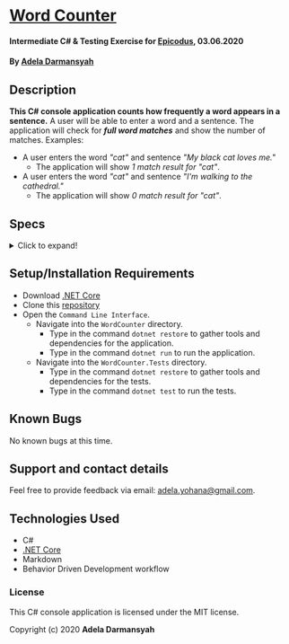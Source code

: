 # [Word Counter](https://github.com/ayohana/WordCounter.git/)

#### Intermediate C# & Testing Exercise for [Epicodus](https://www.epicodus.com/), 03.06.2020

#### By [**Adela Darmansyah**](https://ayohana.github.io/portfolio/)

## Description

**This C# console application counts how frequently a word appears in a sentence.** A user will be able to enter a word and a sentence. The application will check for **_full word matches_** and show the number of matches. Examples:
* A user enters the word _"cat"_ and sentence _"My black cat loves me."_
  - The application will show _1 match result for "cat"_.
* A user enters the word _"cat"_ and sentence _"I'm walking to the cathedral."_
  - The application will show _0 match result for "cat"_.

## Specs

<details>
  <summary>Click to expand!</summary>

| Spec | `Console` Input | `Console` Output |
| :-------------     | :------------- | :------------- |
| **Program Gathers and Stores User Input of Word to Search For** | cat | `Stored:` cat |
| **Program Gathers and Stores User Input of a Sentence** | My black cat loves me | `Stored:` My black cat loves me |
| **Program Checks if Sentence Contains Word** | cat, My black cat loves me | True |
| **Program Displays No Match Found if Sentence Does Not Contain the Word** | cat, My black dog loves me | 0 match for cat |
| **Program Finds the Word and Counts a Single Match** | cat, My black cat loves me | 1 match for cat |
| **Program Continues Search and Counts Multiple Matches** | cat, My black cat and my white cat love their toys more than me | 2 matches for cat |
| **Program Counts Full Word Matches Only** | cat, I'm walking to the cathedral | 0 match for cat |
| **Program Is Case Insensitive** | Cat, My black cAt loves me | 1 match for cat |
| **Program Returns Invalid Input if Word Input Consists of Multiple Words** | black cat | Invalid input. Please enter 1 word only. |
| **Program Returns Invalid Input if Word Input is Null or Empty** | `no input` | Invalid input. Please enter 1 word only. |

</details>

## Setup/Installation Requirements

* Download [.NET Core](https://dotnet.microsoft.com/download/dotnet-core/)
* Clone this [repository](https://github.com/ayohana/WordCounter.git/)
* Open the `Command Line Interface`.
  * Navigate into the `WordCounter` directory.
    * Type in the command `dotnet restore` to gather tools and dependencies for the application.
    * Type in the command `dotnet run` to run the application.
  * Navigate into the `WordCounter.Tests` directory.
    * Type in the command `dotnet restore` to gather tools and dependencies for the tests.
    * Type in the command `dotnet test` to run the tests. 

## Known Bugs

No known bugs at this time.

## Support and contact details

Feel free to provide feedback via email: adela.yohana@gmail.com.

## Technologies Used

* C#
* [.NET Core](https://dotnet.microsoft.com/download/dotnet-core/)
* Markdown
* Behavior Driven Development workflow

### License

This C# console application is licensed under the MIT license.

Copyright (c) 2020 **Adela Darmansyah**